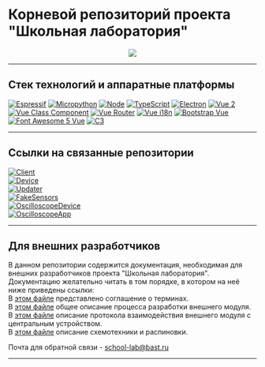 # Корневой репозиторий проекта "Школьная лаборатория"
<p align="center">
  <img src="https://readme-typing-svg.demolab.com/?lines=ШКОЛЬНАЯ ЛАБОРАТОРИЯ&font=Fira%20Code&center=true&width=380&height=50&duration=4000&pause=1000">
</p>  

***
## Стек технологий и аппаратные платформы
[![Espressif](https://img.shields.io/static/v1?style=for-the-badge&label=Espressif&message=ESP32-WROVER-E&logo=Espressif&color=red&labelColor=grey)](https://espressif.com/)
[![Micropython](https://img.shields.io/static/v1?style=for-the-badge&label=Micropython&message=1.19.1&logo=Micropython&color=red&labelColor=grey)](https://micropython.org/)
[![Node](https://img.shields.io/static/v1?style=for-the-badge&label=Node&message=14.19.3&logo=Node.js&color=026e00&labelColor=white)](https://nodejs.org/en/)
[![TypeScript](https://img.shields.io/static/v1?style=for-the-badge&label=TypeScript&message=4.5.5&logo=TypeScript&color=3178c6&labelColor=white)](https://www.typescriptlang.org/)
[![Electron](https://img.shields.io/static/v1?style=for-the-badge&label=Electron&message=13.6.9&logo=electron&logoColor=1b1c26&color=1b1c26&labelColor=white)](https://www.electronjs.org/)
[![Vue 2](https://img.shields.io/static/v1?style=for-the-badge&label=Vue&message=2.6.14&logo=vue.js&labelColor=white&color=42b983)](https://v2.vuejs.org/)
[![Vue Class Component](https://img.shields.io/static/v1?style=for-the-badge&label=Vue%20Class%20Component&message=7.2.6&logo=vue.js&labelColor=white&color=42b983)](https://class-component.vuejs.org/)
[![Vue Router](https://img.shields.io/static/v1?style=for-the-badge&label=Vue%20Router&message=3.5.4&logo=vue.js&color=42b983&labelColor=white)](https://router.vuejs.org/)
[![Vue i18n](https://img.shields.io/static/v1?style=for-the-badge&label=Vue%20i18n&message=8.28.2&logo=vue.js&logoColor=42b983&color=42b983&labelColor=white)](https://kazupon.github.io/vue-i18n/)
[![Bootstrap Vue](https://img.shields.io/static/v1?style=for-the-badge&label=Bootstrap%20Vue&message=2.21.2&logo=Bootstrap&logoColor=563d7c&color=563d7c&labelColor=white)](https://bootstrap-vue.org)
[![Font Awesome 5 Vue](https://img.shields.io/static/v1?style=for-the-badge&label=Font%20Awesome%20Vue&message=2.0.6&logo=fontawesome&logoColor=183153&color=183153&labelColor=white)](https://github.com/FortAwesome/vue-fontawesome/blob/2.x/README.md)
[![C3](https://img.shields.io/static/v1?style=for-the-badge&label=C3&message=0.7.20&logo=D3.js&logoColor=222222&color=222222&labelColor=white)](https://c3js.org/)  
***
## Ссылки на связанные репозитории
[![Client](https://img.shields.io/badge/Client-приложение-blueviolet)](https://github.com/Bastion-RND/school_lab)  
[![Device](https://img.shields.io/badge/Device-прошивка_для_мультисенсора-green)](https://github.com/Bastion-RND/school-lab-device)  
[![Updater](https://img.shields.io/badge/Updater-приложение_для_программирования_и_проверки_мультисенсора-orange)](https://github.com/Bastion-RND/school-lab-device-updater-app)  
[![FakeSensors](https://img.shields.io/badge/FakeSensors-прошивка_для_имитатора_блока_SENSORS-blue)](https://github.com/Bastion-RND/school-lab-device-fake-sensors)  
[![OscilloscopeDevice](https://img.shields.io/badge/OscilloscopeDevice-прошивка_для_школьного_осциллографа-yellow)](https://github.com/Bastion-RND/SchoolOscilloscopeDevice)  
[![OscilloscopeApp](https://img.shields.io/badge/OscilloscopeApp-приложение_для_школьного_осциллографа-9cf)](https://github.com/Bastion-RND/SchoolSimpleScope)
***
## Для внешних разработчиков
В данном репозитории содержится документация, необходимая для внешних разработчиков проекта "Школьная лаборатория".  
Документацию желательно читать в том порядке, в котором на неё ниже приведены ссылки:  
В [этом файле](/terms-convention.md) представлено соглашение о терминах.  
В [этом файле](/development-guide.md) общее описание процесса разработки внешнего модуля.  
В [этом файле](/protocol-description.md) описание протокола взаимодействия внешнего модуля с центральным устройством.  
В [этом файле](/circuit-design-requirements.md) описание схемотехники и распиновки.  
  
Почта для обратной связи - school-lab@bast.ru
***
